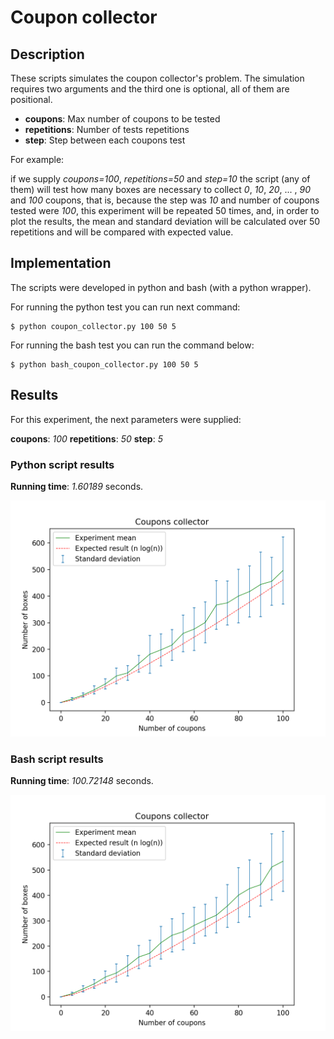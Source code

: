 # Coupon collector

## Description

These scripts simulates the coupon collector's problem. The simulation requires two arguments and the third one is optional, all of them are positional.

- **coupons**: Max number of coupons to be tested
- **repetitions**: Number of tests repetitions
- **step**: Step between each coupons test

For example:

if we supply *coupons=100*, *repetitions=50* and *step=10* the script (any of them) will test how many boxes are necessary to collect *0*, *10*, *20*, ... , *90* and *100* coupons, that is, because the step was *10* and number of coupons tested were *100*, this experiment will be repeated 50 times, and, in order to plot the results, the mean and standard deviation will be calculated over 50 repetitions and will be compared with expected value.

## Implementation

The scripts were developed in python and bash (with a python wrapper).

For running the python test you can run next command:

    $ python coupon_collector.py 100 50 5


For running the bash test you can run the command below:

    $ python bash_coupon_collector.py 100 50 5

## Results

For this experiment, the next parameters were supplied:

**coupons**: *100*
**repetitions**: *50*
**step**: *5*

### Python script results

**Running time**: *1.60189* seconds.

![image info](./python_results.png)


### Bash script results

**Running time**: *100.72148* seconds.

![image info](./bash_results.png)





